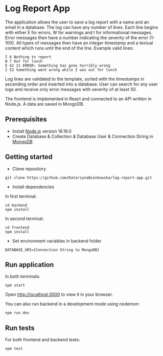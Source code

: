 # Log Report App

The application allows the user to save a log report with a name and an email in a database. The log can have any number of lines. Each line begins with either E for errors, W for warnings and I for informational messages. Error messages then have a number indicating the severity of the error (1-100). All types of messages then have an integer timestamp and a textual content which runs until the end of the line. Example valid lines:

```
I 6 Nothing to report
W 7 Out for lunch
E 42 21 ERROR: Something has gone horribly wrong
I 52 Something went wrong while I was out for lunch
```
Log lines are validated to the template, sorted with the timestamps in ascending order and inserted into a database. User can search for any user logs and receive only error messages with severity of at least 50.

The frontend is implemented in React and connected to an API written in Node.js. A data are saved in MongoDB.

## Prerequisites

- Install [Node.js](https://nodejs.org/en/) version 16.18.0
- Create Database & Collection & Database User & Connection String in [MongoDB](https://www.mongodb.com/)

## Getting started

- Clone repository
```
git clone https://github.com/KatarzynaBienkowska/log-report-app.git
```
- Install dependencies

In first terminal:
```
cd backend
npm install
```
In second terminal:
```
cd frontend
npm install
```
- Set environment variables in backend folder
```
DATABASE_URI={Connection String to MongoDB}
```
## Run application
In both terminals:
```
npm start
```

Open [http://localhost:3000](http://localhost:3000) to view it in your browser.

You can also run backend in a development mode using nodemon:
```
npm run dev
```

## Run tests

For both frontend and backend tests:
```
npm test
```

